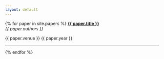 ```yaml
---
layout: default
---
```


{% for paper in site.papers %}
<b><a href="{{ site.url }}{{ paper.url }}"> {{ paper.title }}  </a></b><br>
<i>{{ paper.authors }}</i> <br/>
<p>{{ paper.venue }} {{ paper.year }}</p>
<hr>
{% endfor %}
